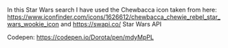 In this Star Wars search I have used the Chewbacca icon taken from here: https://www.iconfinder.com/icons/1626612/chewbacca_chewie_rebel_star_wars_wookie_icon and https://swapi.co/ Star Wars API

Codepen: https://codepen.io/Dorota/pen/mdyMpPL
